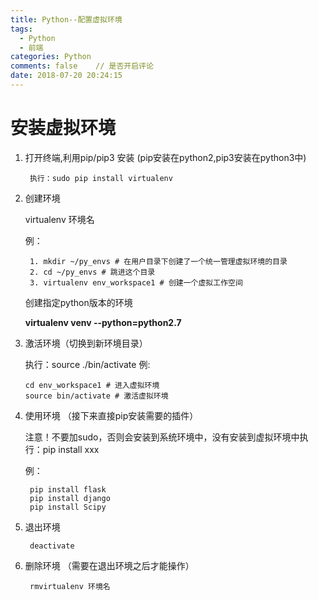 ```yaml
---
title: Python--配置虚拟环境
tags:
  - Python
  - 前端
categories: Python
comments: false    // 是否开启评论
date: 2018-07-20 20:24:15
---
```


# 安装虚拟环境

1. 打开终端,利用pip/pip3 安装 (pip安装在python2,pip3安装在python3中)

        执行：sudo pip install virtualenv
        
2. 创建环境

   virtualenv 环境名
   
   例：
       
        1. mkdir ~/py_envs # 在用户目录下创建了一个统一管理虚拟环境的目录    
        2. cd ~/py_envs # 跳进这个目录
        3. virtualenv env_workspace1 # 创建一个虚拟工作空间
        
   创建指定python版本的环境
   
   **virtualenv venv --python=python2.7**
3. 激活环境（切换到新环境目录）

    执行：source ./bin/activate
    例:
    
       cd env_workspace1 # 进入虚拟环境
       source bin/activate # 激活虚拟环境
4. 使用环境 （接下来直接pip安装需要的插件）

   注意！不要加sudo，否则会安装到系统环境中，没有安装到虚拟环境中执行：pip install xxx
   
   例：
   
        pip install flask     
        pip install django
        pip install Scipy
5. 退出环境

        deactivate
    
6. 删除环境 （需要在退出环境之后才能操作）
    
        rmvirtualenv 环境名
